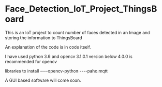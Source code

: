 # Face_Detection_IoT_Project_ThingsBoard
This is an IoT project to count number of faces detected in an Image and storing the information to ThingsBoard

An explanation of the code is in code itself.

I have used python 3.6 and opencv 3.1.0.1
version below 4.0.0 is recommended for opencv

libraries to install
----opencv-python
----paho.mqtt

A GUI based software will come soon.
